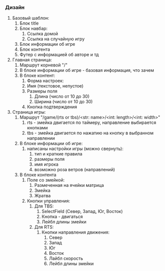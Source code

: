 ### Дизайн
1. Базовый шаблон:
   1. Блок title
   2. Блок навбар:
      1. Ссылка домой
      2. Ссылка на случайную игру
   3. Блок информации об игре
   4. Блок контента
   5. Футер с информацией об авторе и тд
2. Главная страница:
   1. Маршрут корневой "/"
   2. В блоке информации об игре - базовая информация, что зачем
   3. В блоке контент:
       1. Форма настроек:
       2. Имя (текстовое, непустое)
       3. Размеры поля
          1. Длина (число от 10 до 30)
          2. Ширина (число от 10 до 30)
       4. Кнопка подтверждения
3. Страница игры:
   1. Маршрут "/game/(rts or tbs)/<str: name>/<int: length>/<int: width>"
      1. rts - змейка двигается по таймеру, направление выбирается кнопками
      2. tbs - змейка двигается по нажатию на кнопку в выбранном направлении
   2. В блоке информации об игре: 
      1. написаны настройки игры (можно свернуть): 
         1. тип и краткие правила
         2. размеры поля
         3. имя игрока
         4. возможно роза ветров (направлений)
   3. В блоке контента
      1. Поле со змейкой:
         1. Размеченная на ячейки матрица
         2. Змейка
         3. Жратва
      2. Кнопки управления:
         1. Для TBS:
            1. SelectField (Север, Запад, Юг, Восток)
            2. Кнопка - двигаться
            3. Лейбл длины змейки
         2. Для RTS:
            1. Кнопки направления движения:
               1. Север
               2. Запад
               3. Юг
               4. Восток
               5. Лайбл скорость
               6. Лейбл длины змейки